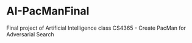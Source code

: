 # AI-PacManFinal
Final project of Artificial Intelligence class CS4365 - Create PacMan for Adversarial Search

